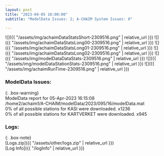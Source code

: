 ```yaml
---
layout: post
title: "2023-04-05 16:00:00"
subtitle: "ModelData Issues: 2; A-CHAIM System Issues: 0"

---
```


![]({{ "/assets/img/achaimDataStatsShort-2309516.png" | relative_url }})
![]({{ "/assets/img/achaimDataStatsLong00-2309516.png" | relative_url }})
![]({{ "/assets/img/achaimDataStatsLong01-2309516.png" | relative_url }})
![]({{ "/assets/img/achaimDataStatsLong02-2309516.png" | relative_url }})
![]({{ "/assets/img/modelDataDataStats-2309516.png" | relative_url }})
![]({{ "/assets/img/modelDataStationStats-2309516.png" | relative_url }})
![]({{ "/assets/img/achaimRunTime-2309516.png" | relative_url }})


### ModelData Issues:  
  
{: .box-warning}  
 ModelData report for 05-Apr-2023 16:15:08   
 /home2/achaim1/A-CHAIM/modelData/2023/095/16/modelData.mat   
 0% of all possible stations for KASI were downloaded. x1236   
 0% of all possible stations for KARTVERKET were downloaded. x945   
  


### Logs:  
  
{: .box-note}  
[Logs.zip]({{ "/assets/other/logs.zip" | relative_url }})  
[Log Info]({{ "/logInfo" | relative_url }})  
